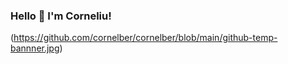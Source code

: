 
### Hello 👋 I'm Corneliu!

(https://github.com/cornelber/cornelber/blob/main/github-temp-bannner.jpg)
